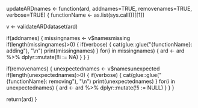 updateARDnames <- function(ard, addnames=TRUE, removenames=TRUE, verbose=TRUE) {
  functionName <- as.list(sys.call())[[1]]
  
  v <- validateARDdataset(ard)
  
  if(addnames) {
    missingnames <- v$namesmissing
    if(length(missingnames)>0) { 
      if(verbose) {
        cat(glue::glue("{functionName}: adding"), "\n")
        print(missingnames)
      }
      for(i in missingnames) {
        ard <- ard %>%
          dplyr::mutate(!!i := NA)
      }
    }
  }
  
  if(removenames) {
    unexpectednames <- v$namesunexpected
    if(length(unexpectednames)>0) { 
      if(verbose) {
        cat(glue::glue("{functionName}: removing"), "\n")
        print(unexpectednames)
      }
      for(i in unexpectednames) {
        ard <- ard %>%
          dplyr::mutate(!!i := NULL)
      }
    }
  }
  
  return(ard)
}
